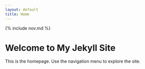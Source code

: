 ```yaml
---
layout: default
title: Home
---
```


{% include nov.md %}

# Welcome to My Jekyll Site

This is the homepage. Use the navigation menu to explore the site.
